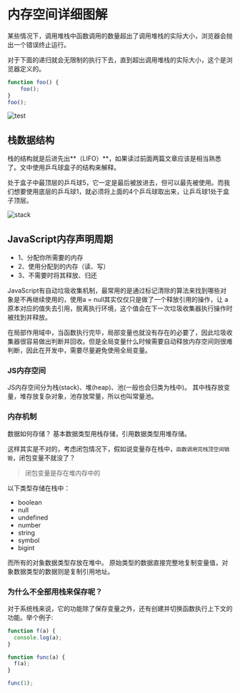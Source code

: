 # 内存空间详细图解

某些情况下，调用堆栈中函数调用的数量超出了调用堆栈的实际大小，浏览器会抛出一个错误终止运行。

对于下面的递归就会无限制的执行下去，直到超出调用堆栈的实际大小，这个是浏览器定义的。
```js
function foo() {
    foo();
}
foo();
```

![test](http://resource.muyiy.cn/image/2019-07-24-060211.png)

## 栈数据结构

栈的结构就是后进先出**（LIFO）**，如果读过前面两篇文章应该是相当熟悉了。文中使用乒乓球盒子的结构来解释。

处于盒子中最顶层的乒乓球5，它一定是最后被放进去，但可以最先被使用。而我们想要使用底层的乒乓球1，就必须将上面的4个乒乓球取出来，让乒乓球1处于盒子顶层。

![stack](http://resource.muyiy.cn/image/2019-07-24-060213.jpg)

## JavaScript内存声明周期

* 1、分配你所需要的内存
* 2、使用分配到的内存（读、写）
* 3、不需要时将其释放、归还

JavaScript有自动垃圾收集机制，最常用的是通过标记清除的算法来找到哪些对象是不再继续使用的，使用a = null其实仅仅只是做了一个释放引用的操作，让 a 原本对应的值失去引用，脱离执行环境，这个值会在下一次垃圾收集器执行操作时被找到并释放。

在局部作用域中，当函数执行完毕，局部变量也就没有存在的必要了，因此垃圾收集器很容易做出判断并回收。但是全局变量什么时候需要自动释放内存空间则很难判断，因此在开发中，需要尽量避免使用全局变量。


### JS内存空间

JS内存空间分为栈(stack)、堆(heap)、池(一般也会归类为栈中)。 其中栈存放变量，堆存放复杂对象，池存放常量，所以也叫常量池。

### 内存机制
数据如何存储？
基本数据类型用栈存储，引用数据类型用堆存储。

这样其实是不对的，考虑闭包情况下，假如说变量存在栈中，`函数调用完栈顶空间销毁`，闭包变量不就没了？

> 闭包变量是存在堆内存中的

以下类型存储在栈中：

* boolean
* null
* undefined
* number
* string
* symbol
* bigint

而所有的对象数据类型存放在堆中。
原始类型的数据直接完整地复制变量值，对象数据类型的数据则是复制引用地址。

###  为什么不全部用栈来保存呢？
对于系统栈来说，它的功能除了保存变量之外，还有创建并切换函数执行上下文的功能。举个例子:

```js
function f(a) {
  console.log(a);
}

function func(a) {
  f(a);
}

func(1);
```

